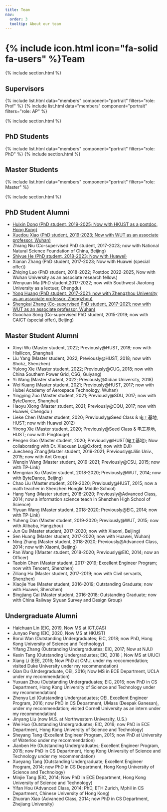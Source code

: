 ```yaml
---
title: Team
nav:
  order: 3
  tooltip: About our team
---
```


# {% include icon.html icon="fa-solid fa-users" %}Team


{% include section.html %}

## Supervisors
{% include list.html data="members" component="portrait" filters="role: Prof" %}
{% include list.html data="members" component="portrait" filters="role: AP" %}

{% include section.html %}
## PhD Students
{% include list.html data="members" component="portrait" filters="role: PhD" %}
{% include section.html %}
## Master Students
{% include list.html data="members" component="portrait" filters="role: Master" %}

{% include section.html %}



## PhD Student Alumni

- [Huixin Dong (PhD student, 2019-2025; Now with HKUST as a postdoc, Hong Kong)](https://academic.huixin.space/)
- [Xuedou Xiao (PhD student, 2019-2023; Now with WUT as an associate professor, Wuhan)](https://xxdhome.github.io/)
- Zhiang Niu (Co-supervised PhD student, 2017-2023; now with National Natural Science Foundation of China, Beijing)
- [Shiyue He (PhD student, 2018-2023; Now with Huawei)](https://xxdhome.github.io/)
- Xianan Zhang (PhD student, 2017-2023; Now with Huawei (special offer))
- Zhiqing Luo (PhD student, 2018-2022; Postdoc 2022-2025, Now with Wuhan University as an associate research fellow.)
- Wenyuan Ma (PhD student,2017-2022; now with Southwest Jiaotong University as a lectuer, Chengdu)
- [Yong Huang (PhD student, 2017-2021; now with Zhengzhou University as an associate professor, Zhengzhou)](https://phygroup.github.io/)
- [Shengkai Zhang (Co-supervised PhD student, 2017-2021; now with WUT as an associate professor, Wuhan)](https://www.sheng-kai.top/)
- Guochao Song (Co-supervised PhD student, 2015-2019; now with CAICT (special offer), Beijing)


## Master Student Alumni

- Xinyi Wu (Master student, 2022; Previously@HUST, 2018; now with Hisilicon, Shanghai)
- Liu Yang (Master student, 2022; Previously@HUST, 2018; now with Shokz, Shenzhen)
- Yulong Xie (Master student, 2022; Previously@CUG, 2018; now with China Southern Power Grid, CSG, Guiyang)
- Yi Wang (Master student, 2022; Previously@Xidian University, 2018)
- Wei Kuang (Master student, 2021; Previously@HUST, 2017; now with Hubei Academy of Aerospace Technology, Wuhan)
- Yingying Zuo (Master student, 2021; Previously@SDU, 2017; now with ByteDance, Shanghai)
- Haoyu Xiong (Master student, 2021; Previously@CQU, 2017; now with Huawei, Chengdu )
- Lieke Chen (Master student, 2020; Previously@Seed Class & 电工基地, HUST; now with Huawei 2012)
- Yirong Xie (Master student, 2020; Previously@Seed Class & 电工基地, HUST; now with Pingtouge)
- Pengen Gao (Master student, 2020; Previously@HUST(电工基地); Now collaborating with Dr. Xiaoxuan Lu@Oxford; now with DJI)
- Juecheng Zhang(Master student, 2019-2021; Previously@Jilin Univ., 2015; now with Ant Group)
- Wenqin Wang (Master student, 2019-2021; Previously@CSU, 2015; now with TP-Link)
- Mengnian Xu (Master student, 2018-2020; Previously@WUT, 2014; now with ByteDance, Beijing)
- Chao Liu (Master student, 2019-2020; Previously@HUST, 2015; now a math teacher in Shenzhen Honglin Middle School)
- Hang Yang (Master student, 2018-2020; Previously@Advanced Class, 2014; now a information science teach in Shenzhen High School of Science)
- Yiyuan Wang (Master student, 2018-2020; Previously@EIC, 2014; now with TP-Link)
- Yuheng Dan (Master student, 2019-2020; Previously@WUT, 2015; now with Alibaba, Hangzhou)
- Jun Qu (Master student, 2017-2020; now with Xiaomi, Beijing)
- Sen Huang (Master student, 2017-2020; now with Huawei, Wuhan)
- Ning Zhang (Master student, 2018-2020; Previously@Advanced Class, 2014; now with Xiaomi, Beijing)
- Pan Wang ((Master student, 2018-2020; Previously@EIC, 2014; now an Officer)
- Taobin Chen (Master student, 2017-2019; Excellent Engineer Program; now with Tencent, Shenzhen)
- Ziliang Hu (Master student, 2017-2019; now with Civil servants, Shenzhen)
- Xiaojie Yue (Master student, 2016-2019; Outstanding Graduate; now with Huawei, Shenzhen)
- Bingjiang Cai (Master student, 2016-2018; Outstanding Graduate; now with China Railway Siyuan Survey and Design Group)

## Undergraduate Alumni

- Haichuan Lin (EIC, 2019, Now MS at ICT,CAS)
- Junyao Peng (EIC, 2020, Now MS at HKUST)
- Borui Wan (Outstanding Undergraduates; EIC, 2018; now PhD, Hong Kong University of Science and Technology)
- Yifang Zhang (Outstanding Undergraduates; EIC, 2017; Now at NJU)
- Kexin Tang (Outstanding Undergraduates; EIC, 2018；Now MS at UIUC)
- Xiang Li (EEE, 2016; Now PhD at CMU, under my reccomendation; visited Duke University under my recommendation)
- Qian Du (Undergraduate, OEI, 2016; Now MS in ECE Department, UCLA under my recommendation)
- Yuxuan Zhou (Outstanding Undergraduates; EIC, 2016; now PhD in CS Department, Hong Kong University of Science and Technology under my recommendation)
- Zhenyu Lei (Outstanding Undergraduates; OEI, Excellent Engineer Program, 2016; now PhD in CS Department, UMass (Deepak Ganesan), under my recommendation; visited Cornell University as an intern under my recommendation)
- Jinyang Liu (now M.S. at Northwestern University, U.S.)
- Wei Huo (Outstanding Undergraduates; EIC, 2016; now PhD in ECE Department, Hong Kong University of Science and Technology)
- Sheyang Tang (Excellent Engineer Program, 2015; now PhD at University of Waterloo under my recommendation)
- Jianben He (Outstanding Undergraduates; Excellent Engineer Program, 2015; now PhD in CS Department, Hong Kong University of Science and Technology under my recommendation)
- Xueyang Tang (Outstanding Undergraduate; Excellent Engineer Program, 2014; now PhD in CS Department, Hong Kong University of Science and Technology)
- Minjie Tang (EIC, 2014; Now PhD in ECE Department, Hong Kong University of Science and Technology)
- Yifan Hou (Advanced Class, 2014; PhD, ETH Zurich, Mphil in CS Department, Chinese University of Hong Kong)
- Zhuoran Xiao (Advanced Class, 2014; now PhD in CS Department, Zhejiang University)

